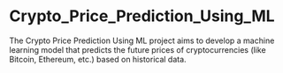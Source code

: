 # Crypto_Price_Prediction_Using_ML
The Crypto Price Prediction Using ML project aims to develop a machine learning model that predicts the future prices of cryptocurrencies (like Bitcoin, Ethereum, etc.) based on historical data.
